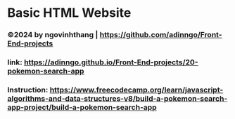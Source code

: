 # Basic HTML Website 
### ©2024 by ngovinhthang | https://github.com/adinngo/Front-End-projects

### link: https://adinngo.github.io/Front-End-projects/20-pokemon-search-app
### Instruction: https://www.freecodecamp.org/learn/javascript-algorithms-and-data-structures-v8/build-a-pokemon-search-app-project/build-a-pokemon-search-app